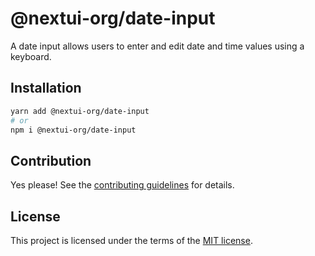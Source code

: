 # @nextui-org/date-input

A date input allows users to enter and edit date and time values using a keyboard.

## Installation

```sh
yarn add @nextui-org/date-input
# or
npm i @nextui-org/date-input
```

## Contribution

Yes please! See the
[contributing guidelines](https://github.com/nextui-org/nextui/blob/master/CONTRIBUTING.md)
for details.

## License

This project is licensed under the terms of the
[MIT license](https://github.com/nextui-org/nextui/blob/master/LICENSE).
